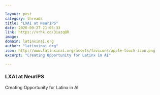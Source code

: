 ```yaml
---

layout: post
category: threads
title: "LXAI at NeurIPS"
date: 2020-09-27 21:05:33
link: https://vrhk.co/3iazqQR
image: 
domain: latinxinai.org
author: "latinxinai.org"
icon: http://www.latinxinai.org/assets/favicons/apple-touch-icon.png
excerpt: "Creating Opportunity for Latinx in AI"

---
```


### LXAI at NeurIPS

Creating Opportunity for Latinx in AI